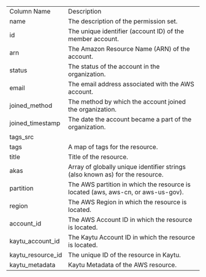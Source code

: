 <table>
	<tr><td>Column Name</td><td>Description</td></tr>
	<tr><td>name</td><td>The description of the permission set.</td></tr>
	<tr><td>id</td><td>The unique identifier (account ID) of the member account.</td></tr>
	<tr><td>arn</td><td>The Amazon Resource Name (ARN) of the account.</td></tr>
	<tr><td>status</td><td>The status of the account in the organization.</td></tr>
	<tr><td>email</td><td>The email address associated with the AWS account.</td></tr>
	<tr><td>joined_method</td><td>The method by which the account joined the organization.</td></tr>
	<tr><td>joined_timestamp</td><td>The date the account became a part of the organization.</td></tr>
	<tr><td>tags_src</td><td></td></tr>
	<tr><td>tags</td><td>A map of tags for the resource.</td></tr>
	<tr><td>title</td><td>Title of the resource.</td></tr>
	<tr><td>akas</td><td>Array of globally unique identifier strings (also known as) for the resource.</td></tr>
	<tr><td>partition</td><td>The AWS partition in which the resource is located (aws, aws-cn, or aws-us-gov).</td></tr>
	<tr><td>region</td><td>The AWS Region in which the resource is located.</td></tr>
	<tr><td>account_id</td><td>The AWS Account ID in which the resource is located.</td></tr>
	<tr><td>kaytu_account_id</td><td>The Kaytu Account ID in which the resource is located.</td></tr>
	<tr><td>kaytu_resource_id</td><td>The unique ID of the resource in Kaytu.</td></tr>
	<tr><td>kaytu_metadata</td><td>Kaytu Metadata of the AWS resource.</td></tr>
</table>